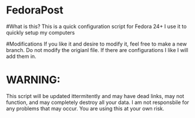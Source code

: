 # FedoraPost
#What is this?
This is a quick configuration script for Fedora 24+
I use it to quickly setup my computers

#Modifications 
If you like it and desire to modify it, feel free to make a new branch.
Do not modify the origianl file. If there are configurations I like I will add them in.
#
#
# WARNING: 
This script will be updated ittermitently and may have dead links, may not function, and may completely destroy all your data. I am not responsbile for any problems that may occur. You are using this at your own risk.
